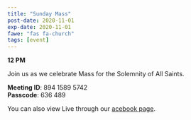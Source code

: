 ```yaml
---
title: "Sunday Mass"
post-date: 2020-11-01
exp-date: 2020-11-01
fawe: "fas fa-church"
tags: [event]
---
```

**12 PM**

Join us as we celebrate Mass for the Solemnity of All Saints.

<p class="text-danger"><b>Meeting ID</b>: 894 1589 5742
<br>
<b>Passcode</b>: 636 489
</p>

You can also view Live through our <a href="https://www.facebook.com/SBAParish" target="_blank"><span class="fab fa-facebook fa-2x wow flash" data-wow-delay="5s"></span>acebook page</a>.